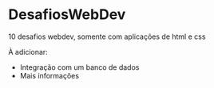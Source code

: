 # DesafiosWebDev
10 desafios webdev, somente com aplicações de html e css


À adicionar:
- Integração com um banco de dados
- Mais informações  
